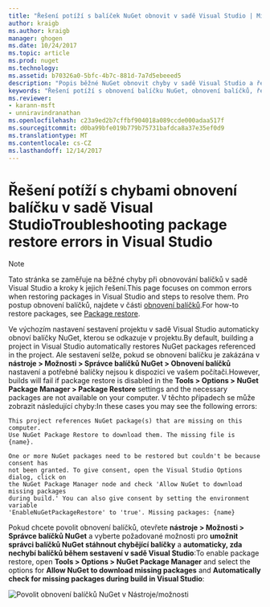 ```yaml
---
title: "Řešení potíží s balíček NuGet obnovit v sadě Visual Studio | Microsoft Docs"
author: kraigb
ms.author: kraigb
manager: ghogen
ms.date: 10/24/2017
ms.topic: article
ms.prod: nuget
ms.technology: 
ms.assetid: b70326a0-5bfc-4b7c-881d-7a7d5ebeeed5
description: "Popis běžné NuGet obnovit chyby v sadě Visual Studio a řešení potíží s nimi."
keywords: "Řešení potíží s obnovení balíčku NuGet, obnovení balíčků, řešení potíží"
ms.reviewer:
- karann-msft
- unniravindranathan
ms.openlocfilehash: c23a9ed2b7cffbf904018a089ccde000adaa517f
ms.sourcegitcommit: d0ba99bfe019b779b75731bafdca8a37e35ef0d9
ms.translationtype: MT
ms.contentlocale: cs-CZ
ms.lasthandoff: 12/14/2017
---
```

# <a name="troubleshooting-package-restore-errors-in-visual-studio"></a><span data-ttu-id="756d1-104">Řešení potíží s chybami obnovení balíčku v sadě Visual Studio</span><span class="sxs-lookup"><span data-stu-id="756d1-104">Troubleshooting package restore errors in Visual Studio</span></span>

> [!Note]
> <span data-ttu-id="756d1-105">Tato stránka se zaměřuje na běžné chyby při obnovování balíčků v sadě Visual Studio a kroky k jejich řešení.</span><span class="sxs-lookup"><span data-stu-id="756d1-105">This page focuses on common errors when restoring packages in Visual Studio and steps to resolve them.</span></span> <span data-ttu-id="756d1-106">Pro postup obnovení balíčků, najdete v části [obnovení balíčků](../Consume-Packages/Package-Restore.md#enabling-and-disabling-package-restore).</span><span class="sxs-lookup"><span data-stu-id="756d1-106">For how-to restore packages, see [Package restore](../Consume-Packages/Package-Restore.md#enabling-and-disabling-package-restore).</span></span>

<span data-ttu-id="756d1-107">Ve výchozím nastavení sestavení projektu v sadě Visual Studio automaticky obnoví balíčky NuGet, kterou se odkazuje v projektu.</span><span class="sxs-lookup"><span data-stu-id="756d1-107">By default, building a project in Visual Studio automatically restores NuGet packages referenced in the project.</span></span> <span data-ttu-id="756d1-108">Ale sestavení selže, pokud se obnovení balíčku je zakázána v **nástroje > Možnosti > Správce balíčků NuGet > Obnovení balíčků** nastavení a potřebné balíčky nejsou k dispozici ve vašem počítači.</span><span class="sxs-lookup"><span data-stu-id="756d1-108">However, builds will fail if package restore is disabled in the **Tools > Options > NuGet Package Manager > Package Restore** settings and the necessary packages are not available on your computer.</span></span> <span data-ttu-id="756d1-109">V těchto případech se může zobrazit následující chyby:</span><span class="sxs-lookup"><span data-stu-id="756d1-109">In these cases you may see the following errors:</span></span>

```
This project references NuGet package(s) that are missing on this computer.
Use NuGet Package Restore to download them. The missing file is {name}.
```

```
One or more NuGet packages need to be restored but couldn't be because consent has
not been granted. To give consent, open the Visual Studio Options dialog, click on
the NuGet Package Manager node and check 'Allow NuGet to download missing packages
during build.' You can also give consent by setting the environment variable
'EnableNuGetPackageRestore' to 'true'. Missing packages: {name} 
```

<span data-ttu-id="756d1-110">Pokud chcete povolit obnovení balíčků, otevřete **nástroje > Možnosti > Správce balíčků NuGet** a vyberte požadované možnosti pro **umožnit správci balíčků NuGet stáhnout chybějící balíčky** a **automaticky, zda nechybí balíčků během sestavení v sadě Visual Studio**:</span><span class="sxs-lookup"><span data-stu-id="756d1-110">To enable package restore, open **Tools > Options > NuGet Package Manager** and select the options for **Allow NuGet to download missing packages** and **Automatically check for missing packages during build in Visual Studio**:</span></span>

![Povolit obnovení balíčků NuGet v Nástroje/možnosti](../Consume-Packages/media/restore-01-autorestoreoptions.png)

